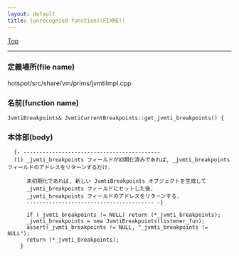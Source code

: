 ```yaml
---
layout: default
title: (unrecognied function)(FIXME!)
---
```

[Top](../index.html)

--- 
### 定義場所(file name)
hotspot/src/share/vm/prims/jvmtiImpl.cpp

### 名前(function name)
```
JvmtiBreakpoints& JvmtiCurrentBreakpoints::get_jvmti_breakpoints() {
```

### 本体部(body)
```
  {- -------------------------------------------
  (1) _jvmti_breakpoints フィールドが初期化済みであれば, _jvmti_breakpoints フィールドのアドレスをリターンするだけ.
    
      未初期化であれば, 新しい JvmtiBreakpoints オブジェクトを生成して 
      _jvmti_breakpoints フィールドにセットした後, 
      _jvmti_breakpoints フィールドのアドレスをリターンする.
      ---------------------------------------- -}

	  if (_jvmti_breakpoints != NULL) return (*_jvmti_breakpoints);
	  _jvmti_breakpoints = new JvmtiBreakpoints(listener_fun);
	  assert(_jvmti_breakpoints != NULL, "_jvmti_breakpoints != NULL");
	  return (*_jvmti_breakpoints);
	}
	
```



